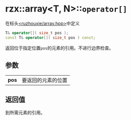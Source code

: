 # rzx::array<T, N>::`operator[]`
在标头[<ruzhouxie/array.hpp>](../../headers/array.md "headers/array")中定义
```cpp
T& operator[]( size_t pos );
const T& operator[]( size_t pos ) const;
```
返回位于指定位置`pos`的元素的引用。不进行边界检查。
## 参数
|||
|-|-|
|**pos**|要返回的元素的位置|
## 返回值
到所需元素的引用。